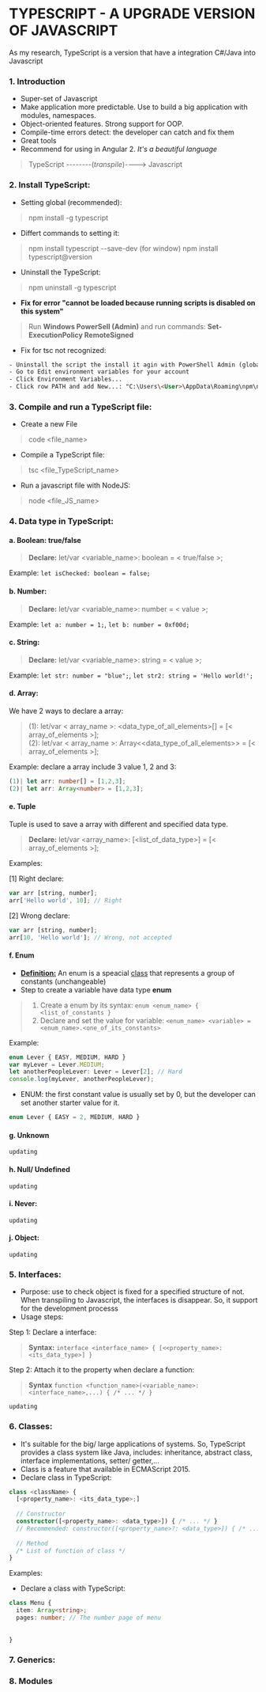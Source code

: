 # TYPESCRIPT - A UPGRADE VERSION OF JAVASCRIPT

As my research, TypeScript is a version that have a integration C#/Java into Javascript

### 1. Introduction
- Super-set of Javascript
- Make application more predictable. Use to build a big application with modules, namespaces.
- Object-oriented features. Strong support for OOP.
- Compile-time errors detect: the developer can catch and fix them
- Great tools
- Recommend for using in Angular 2.
<i>It's a beautiful language</i>
> TypeScript --------(<i>transpile</i>)----> Javascript

### 2. Install TypeScript:
* Setting global (recommended):
> npm install -g typescript
* Differt commands to setting it:
> npm install typescript --save-dev (for window)
> npm install typescript@version
* Uninstall the TypeScript:
> npm uninstall -g typescript

* <b>Fix for error "cannot be loaded because running scripts is disabled on this system"</b>
> Run <b>Windows PowerSell (Admin)</b> and run commands: <b>Set-ExecutionPolicy RemoteSigned</b>

* Fix for tsc not recognized:
```html
- Uninstall the script the install it agin with PowerShell Admin (global setting)
- Go to Edit environment variables for your account
- Click Environment Variables...
- Click row PATH and add New...: "C:\Users\<User>\AppData\Roaming\npm\node_modules\typescript\bin" (maybe different in your desk/latop, just find it PATH and add)
```

### 3. Compile and run a TypeScript file:
* Create a new File
> code <file_name>

* Compile a TypeScript file:
> tsc <file_TypeScript_name>

* Run a javascript file with NodeJS:
> node <file_JS_name>

### 4. Data type in TypeScript:
#### a. Boolean: true/false
> <b>Declare:</b> let/var <variable_name>: boolean = < true/false >;

Example: `let isChecked: boolean = false;`

#### b. Number:
> <b>Declare:</b> let/var <variable_name>: number = < value >;
  
Example: `let a: number = 1;`, `let b: number = 0xf00d;`
  
#### c. String:
> <b>Declare:</b> let/var <variable_name>: string = < value >;
  
Example: `let str: number = "blue";`, `let str2: string = 'Hello world!';`
  
#### d. Array:
We have 2 ways to declare a array:
> (1): let/var < array_name >: <data_type_of_all_elements>[] = [< array_of_elements >];<br>
> (2): let/var < array_name >: Array<<data_type_of_all_elements>> = [< array_of_elements >];

Example: declare a array include 3 value 1, 2 and 3:
```typescript
(1)| let arr: number[] = [1,2,3];
(2)| let arr: Array<number> = [1,2,3];
```

#### e. Tuple
Tuple is used to save a array with different and specified data type.
> <b>Declare:</b> let/var <array_name>: [<list_of_data_type>] = [< array_of_elements >];

Examples:

[1] Right declare:
```typescript
var arr [string, number];
arr['Hello world', 10]; // Right
```

[2] Wrong declare:
```typescript
var arr [string, number];
arr[10, 'Hello world']; // Wrong, not accepted
```

#### f. Enum
* <b><u>Definition:</u></b> An enum is a speacial <u>class</u> that represents a group of constants (unchangeable)
* Step to create a variable have data type <b>enum</b>
> 1. Create a enum by its syntax: `enum <enum_name> { <list_of_constants }`
> 2. Declare and set the value for variable: `<enum_name> <variable> = <enum_name>.<one_of_its_constants>`

Example:
```TypeScript
enum Lever { EASY, MEDIUM, HARD }
var myLever = Lever.MEDIUM;
let anotherPeopleLever: Lever = Lever[2]; // Hard
console.log(myLever, anotherPeopleLever);
```

* ENUM: the first constant value is usually set by 0, but the developer can set another starter value for it.
```TypeScript
enum Lever { EASY = 2, MEDIUM, HARD }
```

#### g. Unknown
`updating`

#### h. Null/ Undefined
`updating`

#### i. Never:
`updating`

#### j. Object:
`updating`

### 5. Interfaces:
- Purpose: use to check object is fixed for a specified structure of not. When transpiling to Javascript, the interfaces is disappear. So, it support for the development processs
- Usage steps:

Step 1: Declare a interface:
> <b>Syntax:</b> `interface <interface_name> { [<<property_name>: <its_data_type>] }`

Step 2: Attach it to the property when declare a function:
> <b>Syntax</b>  `function <function_name>(<variable_name>: <interface_name>,...) { /* ... */ }`


`updating`

### 6. Classes:
- It's suitable for the big/ large applications of systems. So, TypeScript provides a class system like Java, includes: inheritance, abstract class, interface implementations, setter/ getter,...
- Class is a feature that available in ECMAScript 2015.
- Declare class in TypeScript:
```TypeScript
class <className> {
  [<property_name>: <its_data_type>;]
  
  // Constructor
  constructor([<property_name>: <data_type>]) { /* ... */ }
  // Recommended: constructor([<property_name>?: <data_type>]) { /* ... */ } --- Because is no more than 1 class constructure in TypeScript (even default constructor)
  
  // Method
  /* List of function of class */  
}
```

Examples:
- Declare a class with TypeScript:
```TypeScript
class Menu {
  item: Array<string>;
  pages: number; // The number page of menu
  
  
}
```

### 7. Generics:

### 8. Modules

